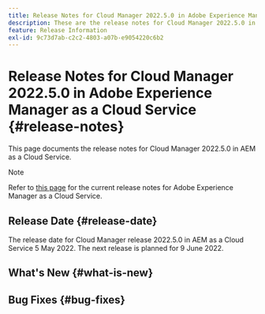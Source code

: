 ```yaml
---
title: Release Notes for Cloud Manager 2022.5.0 in Adobe Experience Manager as a Cloud Service
description: These are the release notes for Cloud Manager 2022.5.0 in AEM as a Cloud Service.
feature: Release Information
exl-id: 9c73d7ab-c2c2-4803-a07b-e9054220c6b2
---
```


# Release Notes for Cloud Manager 2022.5.0 in Adobe Experience Manager as a Cloud Service {#release-notes}

This page documents the release notes for Cloud Manager 2022.5.0 in AEM as a Cloud Service.

>[!NOTE]
>
>Refer to [this page](/help/release-notes/release-notes-cloud/release-notes-current.md) for the current release notes for Adobe Experience Manager as a Cloud Service.

## Release Date {#release-date}

The release date for Cloud Manager release 2022.5.0 in AEM as a Cloud Service 5 May 2022. The next release is planned for 9 June 2022.

## What's New {#what-is-new}

## Bug Fixes {#bug-fixes}

